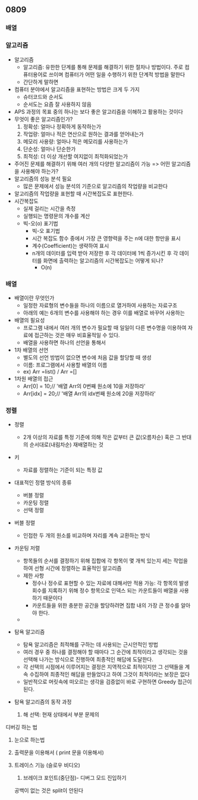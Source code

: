 ## 0809





### 배열





### 알고리즘

* 알고리즘
  * 알고리즘: 유한한 단계를 통해 문제를 해결하기 위한 절차나 방법이다. 주로 컴퓨터용어로 쓰이며 컴퓨터가 어떤 일을 수행하기 위한 단계적 방법을 말한다
  * 간단하게 말하면
* 컴퓨터 분야에서 알고리즘을 표현하는 방법은 크게 두 가지
  * 슈터코드와 순서도
  * 순서도는 요즘 잘 사용하지 않음
* APS 과정의 목표 중의 하나는 보다 좋은 알고리즘을 이해하고 활용하는 것이다
* 무엇이 좋은 알고리즘인가?
  1. 정확성: 얼마나 정확하게 동작하는가
  2. 작업량: 얼마나 적은 연산으로 원하는 결과를 얻어내는가
  3. 메모리 사용량: 얼마나 적은 메모리를 사용하는가
  4. 단순성: 얼마나 단순한가
  5. 최적성: 더 이상 개선할 여지없이 최적화되었는가
* 주어진 문제를 해결하기 위해 여러 개의 다양한 알고리즘이 가능 => 어떤 알고리즘을 사용해야 하는가?
* 알고리즘의 성능 분석 필요
  * 많은 문제에서 성능 분석의 기준으로 알고리즘의 작업량을 비교한다
* 알고리즘의 작업량을 표현할 때 시간복잡도로 표현한다.
* 시간복잡도
  * 실제 걸리는 시간을 측정
  * 실행되는 명령문의 개수를 계산
  * 빅-오(o) 표기법
    * 빅-오 표기법
    * 시간 복잡도 함수 중에서 가장 큰 영향력을 주는 n에 대한 항만을 표시
    * 계수(Coefficient)는 생략하여 표시
    * n개의 데이터를 입력 받아 저장한 후 각 데이터에 1씩 증가시킨 후 각  데이터를 화면에 출력하는 알고리즘의 시간복잡도는 어떻게 되나?
      * O(n)







### 배열

* 배열이란 무엇인가
  * 일정한 자료형의 변수들을 하나의 이름으로 열거하여 사용하는 자료구조
  * 아래의 예는 6개의 변수를 사용해야 하는 경우 이를 배열로 바꾸어 사용하는
* 배열의 필요성
  * 프로그램 내에서 여러 개의 변수가 필요할 때 일일이 다른 변수명을 이용하여 자료에 접근하는 것은 매우 비효율적일  수 있다.
  * 배열을 사용하면 하나의 선언을 통해서
* 1차 배열의 선언
  * 별도의 선언 방법이 없으면 변수에 처음 값을 할당할 때 생성
  * 이름: 프로그램에서 사용할 배열의 이름
  * ex) Arr =list() / Arr =[]
* 1차원 배열의 접근
  * Arr[0] = 10;// '배열 Arr의 0번째 원소에 10을 저장하라'
  * Arr[idx] = 20;// '배열 Arr의 idx번째 원소에 20을 저장하라'





### 정렬

* 정렬
  *  2개 이상의 자료를 특정 기준에 의해 작은 값부터 큰 값(오름차순) 혹은 그 반대의 순서대로(내림차순) 재배열하는 것
* 키
  * 자료를 정렬하는 기준이 되는 특정 값
* 대표적인 정렬 방식의 종류
  * 버블 정렬
  * 카운팅 정렬
  * 선택 정렬
* 버블 정렬 
  * 인접한 두 개의 원소를 비교하며 자리를 계속 교환하는 방식
* 카운팅 저렬
  * 항목들의 순서를 결정하기 위해 집합에 각 항목이 몇 개씩 있는지 세는 작업을 하여 선형 시간에 정렬하는 효율적인 알고리즘
  * 제한 사항
    * 정수나 정수로 표현할 수 있는 자료에 대해서만 적용 가능: 각 항목의 발생 회수를 지록하기 위해 정수 항목으로 인덱스 되는 카운트들이 배열을 사용하기 때문이다
    * 카운트들을 위한 충분한 공간을 할당하려면 집합 내의 가장 큰 정수를 알아야 한다.
  * 

* 탐욕 알고리즘
  * 탐욕 알고리즘은 최적해를 구하는 데 사용되는 근시안적인 방법
  * 여러 경우 중 하나를 결정해야 할 때마다 그 순간에 최적이라고 생각되는 것을 선택해 나가는 방식으로 진행하여 최종적인 해답에 도달한다.
  * 각 선택의 시점에서 이루어지는 결정은 지역적으로 최적이지만 그 선택들을 계속 수집하여 최종적인 해답을 만들었다고 하여 그것이 최적이라는 보장은 없다
  * 일반적으로 머릿속에 떠오르는 생각을 검증없이 바로 구현하면 Greedy 접근이 된다. 
* 탐욕 알고리즘의 동작 과정
  1) 해 선택: 현재 상태에서 부분 문제의 



















디버깅 하는 법

1. 눈으로 하는법

2. 출력문을 이용해서 ( print 문을 이용해서)

3. 트레이스 기능 (슬로우 비디오)

   1. 브레이크 포인트(중단점)- 디버그 모드 진입하기

   공백이 없는 것은 split이 안된다